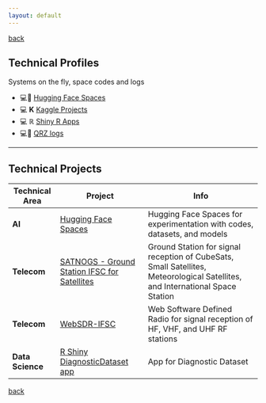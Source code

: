 ```yaml
---
layout: default
---
```

[back](./)

## Technical Profiles
Systems on the fly, space codes and logs

* 💻🤗 [Hugging Face Spaces](https://huggingface.co/rmayormartins)
* 💻 **K** [Kaggle Projects](https://www.kaggle.com/rmayormartins)
* 💻 ℝ [Shiny R Apps](https://rmayormartins.shinyapps.io/DiagnosticDataset/)
* 💻📡 [QRZ logs](https://www.qrz.com/db/PU4MAY)

---
## Technical Projects

| Technical Area  | Project  | Info  |
|----------------|----------|-----------------------------------------------------------------------------------------------|
| **AI**        | [Hugging Face Spaces](https://huggingface.co/rmayormartins) | Hugging Face Spaces for experimentation with codes, datasets, and models |
| **Telecom**   | [SATNOGS - Ground Station IFSC for Satellites](https://network.satnogs.org/stations/389/) | Ground Station for signal reception of CubeSats, Small Satellites, Meteorological Satellites, and International Space Station |
| **Telecom**   | [WebSDR-IFSC](https://sdr.sj.ifsc.edu.br/) | Web Software Defined Radio for signal reception of HF, VHF, and UHF RF stations |
| **Data Science** | [R Shiny DiagnosticDataset app](https://rmayormartins.shinyapps.io/DiagnosticDataset/) | App for Diagnostic Dataset |


[back](./)
